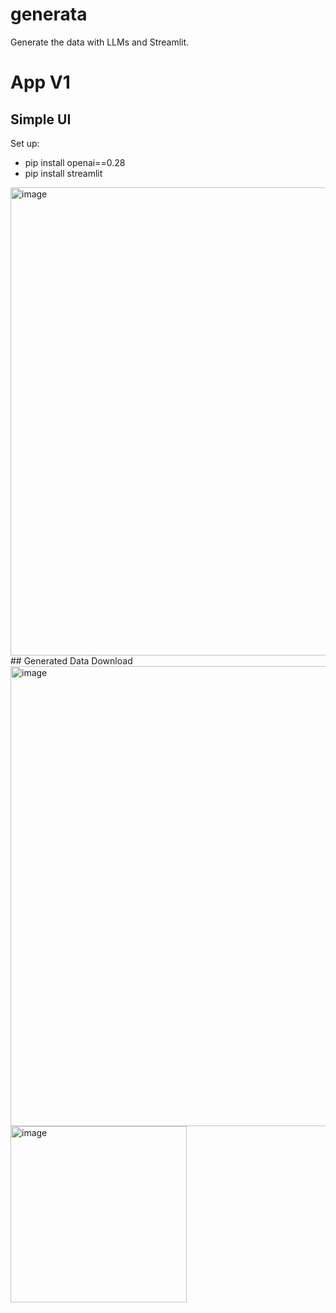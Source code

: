 # generata
Generate the data with LLMs and Streamlit.

# App V1 
## Simple UI
Set up:
- pip install openai==0.28
- pip install streamlit 
<img width="749" alt="image" src="https://github.com/user-attachments/assets/bd763d9d-4ff0-4ef3-b77e-510e54d22dfe" />
## Generated Data Download
<img width="736" alt="image" src="https://github.com/user-attachments/assets/1cccfd59-7ec3-4812-96f4-4e78dd8d4757" />
<img width="282" alt="image" src="https://github.com/user-attachments/assets/b95d213a-7ff7-41a6-bc71-f1998ae34fbb" />






